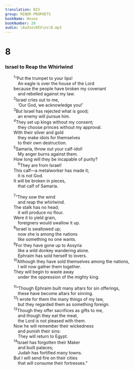 ```yaml
---
translation: NIV
group: MINOR PROPHETS
bookName: Hosea 
bookNumber: 28
audio: \Audio\NIV\os\8.mp3
---
```


<div class="title"><h1>8</h1><h3>Israel to Reap the Whirlwind </h3></div>
<span class="verse os_8_1">  <sup>1</sup>“Put the trumpet to your lips! <br/>   An eagle is over the house of the Lord<br/>  because the people have broken my covenant <br/>   and rebelled against my law. <br/></span>
<span class="verse os_8_2">  <sup>2</sup>Israel cries out to me, <br/>   ‘Our God, we acknowledge you!’ <br/></span>
<span class="verse os_8_3">  <sup>3</sup>But Israel has rejected what is good; <br/>   an enemy will pursue him. <br/></span>
<span class="verse os_8_4">  <sup>4</sup>They set up kings without my consent; <br/>   they choose princes without my approval. <br/>  With their silver and gold <br/>   they make idols for themselves <br/>   to their own destruction. <br/></span>
<span class="verse os_8_5">  <sup>5</sup>Samaria, throw out your calf-idol! <br/>   My anger burns against them. <br/>  How long will they be incapable of purity? <br/></span>
<span class="verse os_8_6">   <sup>6</sup>They are from Israel! <br/>  This calf—a metalworker has made it; <br/>   it is not God. <br/>  It will be broken in pieces, <br/>   that calf of Samaria. <br/><br/></span>
<span class="verse os_8_7">  <sup>7</sup>“They sow the wind <br/>   and reap the whirlwind. <br/>  The stalk has no head; <br/>   it will produce no flour. <br/>  Were it to yield grain, <br/>   foreigners would swallow it up. <br/></span>
<span class="verse os_8_8">  <sup>8</sup>Israel is swallowed up; <br/>   now she is among the nations <br/>   like something no one wants. <br/></span>
<span class="verse os_8_9">  <sup>9</sup>For they have gone up to Assyria <br/>   like a wild donkey wandering alone. <br/>   Ephraim has sold herself to lovers. <br/></span>
<span class="verse os_8_10">  <sup>10</sup>Although they have sold themselves among the nations, <br/>   I will now gather them together. <br/>  They will begin to waste away <br/>   under the oppression of the mighty king. <br/><br/></span>
<span class="verse os_8_11">  <sup>11</sup>“Though Ephraim built many altars for sin offerings, <br/>   these have become altars for sinning. <br/></span>
<span class="verse os_8_12">  <sup>12</sup>I wrote for them the many things of my law, <br/>   but they regarded them as something foreign. <br/></span>
<span class="verse os_8_13">  <sup>13</sup>Though they offer sacrifices as gifts to me, <br/>   and though they eat the meat, <br/>   the Lord is not pleased with them. <br/>  Now he will remember their wickedness <br/>   and punish their sins: <br/>   They will return to Egypt. <br/></span>
<span class="verse os_8_14">  <sup>14</sup>Israel has forgotten their Maker <br/>   and built palaces; <br/>   Judah has fortified many towns. <br/>  But I will send fire on their cities <br/>   that will consume their fortresses.” <br/></span>
